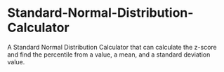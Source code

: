 # Standard-Normal-Distribution-Calculator
A Standard Normal Distribution Calculator that can calculate the z-score and find the percentile from a value, a mean, and a standard deviation value.
